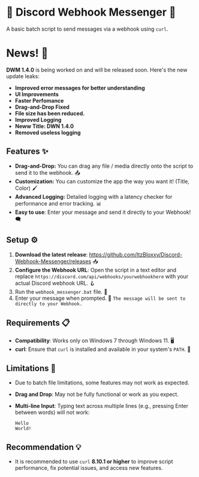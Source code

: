 # 🚀 Discord Webhook Messenger 🚀
A basic batch script to send messages via a webhook using `curl`.

# News! 📰
**DWM 1.4.0** is being worked on and will be released soon.
Here's the new update leaks:
- **Improved error messages for better understanding**
- **UI Improvements**
- **Faster Perfomance**
- **Drag-and-Drop Fixed**
- **File size has been reduced.**
- **Improved Logging**
- **Neww Title: DWN 1.4.0**
- **Removed useless logging**

## Features ✨
- **Drag-and-Drop:** You can drag any file / media directly onto the script to send it to the webhook. 📤
- **Customization:** You can customize the app the way you want it! (Title, Color) 🖌️
- **Advanced Logging:** Detailed logging with a latency checker for performance and error tracking. 📊
- **Easy to use**: Enter your message and send it directly to your Webhook! 🗨️

## Setup ⚙️
1. **Download the latest release**: https://github.com/ItzBloxxy/Discord-Webhook-Messenger/releases 📥
2. **Configure the Webhook URL**: Open the script in a text editor and replace `https://discord.com/api/webhooks/yourwebhookhere` with your actual Discord webhook URL. 🪝
3. Run the `webhook_messenger.bat` file. 🎯
4. Enter your message when prompted. 📝 `The message will be sent to directly to your Webhook.`

## Requirements 📋  
- **Compatibility**: Works only on Windows 7 through Windows 11. 🖥️
- **curl**: Ensure that `curl` is installed and available in your system's `PATH`. 🔧  

## Limitations 🚧  
- Due to batch file limitations, some features may not work as expected.  
- **Drag and Drop**: May not be fully functional or work as you expect.  
- **Multi-line Input**: Typing text across multiple lines (e.g., pressing Enter between words) will not work:  

  ```
  Hello  
  World!  
  ```

## Recommendation 💡  
- It is recommended to use `curl` **8.10.1 or higher** to improve script performance, fix potential issues, and access new features.  
